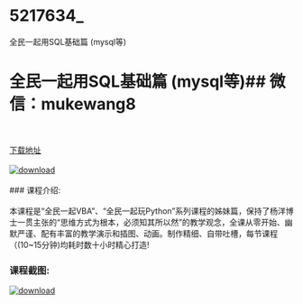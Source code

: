 # 5217634_
全民一起用SQL基础篇 (mysql等)
# 全民一起用SQL基础篇 (mysql等)## 微信：mukewang8
<br/></br>[下载地址](http://www.36tz.cn/article/5217634 "下载地址")
<br/></br>[![download](http://36tz.cn/muke_img/2021_01_1-56-300x214.png "下载地址")](http://www.36tz.cn/article/5217634 "下载地址")
<br/></br>### 课程介绍:<br/></br>本课程是“全民一起VBA”、“全民一起玩Python”系列课程的姊妹篇，保持了杨洋博士一贯主张的“思维方式为根本，必须知其所以然”的教学观念，全课从零开始、幽默严谨、配有丰富的教学演示和插图、动画。制作精细、自带吐槽，每节课程（(10~15分钟)均耗时数十小时精心打造!

### 课程截图:
[![download](http://36tz.cn/muke_img/2021_01_2-66.png "下载地址")](http://www.36tz.cn/article/5217634 "下载地址")
